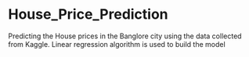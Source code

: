 # House_Price_Prediction

Predicting the House prices in the Banglore city using the data collected from Kaggle. Linear regression algorithm is used to build the model
